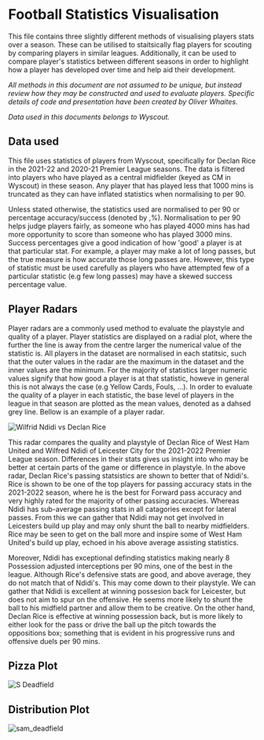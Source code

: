 # Football Statistics Visualisation

This file contains three slightly different methods of visualising players stats over a season. These can be utilised to staitsically flag players for scouting by comparing players in similar leagues. Additionally, it can be used to compare player's statistics between different seasons in order to highlight how a player has developed over time and help aid their development.

*All methods in this document are not assumed to be unique, but instead review how they may be constructed and used to evaluate players. Specific details of code and presentation have been created by Oliver Whaites.*

*Data used in this documents belongs to Wyscout.*

## Data used

This file uses statistics of players from Wyscout, specifically for Declan Rice in the 2021-22 and 2020-21 Premier League seasons. The data is filtered into players who have played as a central midfielder (keyed as CM in Wyscout) in these season. Any player that has played less that 1000 mins is truncated as they can have inflated statistics when normalising to per 90.

Unless stated otherwise, the statistics used are normalised to per 90 or percentage accuracy/success (denoted by ,%). Normalisation to per 90 helps judge players fairly, as someone who has played 4000 mins has had more opportunity to score than someone who has played 3000 mins. Success percentages give a good indication of how 'good' a player is at that particular stat. For example, a player may make a lot of long passes, but the true measure is how accurate those long passes are. However, this type of statistic must be used carefully as players who have attempted few of a particular statistic (e.g few long passes) may have a skewed success percentage value.

## Player Radars

Player radars are a commonly used method to evaluate the playstyle and quality of a player. Player statistics are displayed on a radial plot, where the further the line is away from the centre larger the numerical value of the statistic is. All players in the dataset are normalised in each statitsic, such that the outer values in the radar are the maximum in the dataset and the inner values are the minimum. For the majority of statistics larger numeric values signify that how good a player is at that statistic, howeve in general this is not always the case (e.g Yellow Cards, Fouls, ...). In order to evaluate the quality of a player in each statistic, the base level of players in the league in that season are plotted as the mean values, denoted as a dahsed grey line. Bellow is an example of a player radar.


![Wilfrid Ndidi vs Declan Rice](https://user-images.githubusercontent.com/110287328/182382250-a2a519de-4fe7-489a-ad77-540305e2162d.png)

This radar compares the quality and playstyle of Declan Rice of West Ham United and Wilfred Ndidi of Leicester City for the 2021-2022 Premier League season. Differences in their stats gives us insight into who may be better at certain parts of the game or difference in playstyle. In the above radar, Declan Rice's passing statsistics are shown to better that of Ndidi's. Rice is shown to be one of the top players for passing accuracy stats in the 2021-2022 season, where he is the best for Forward pass accuracy and very highly rated for the majority of other passing accuracies. Whereas Ndidi has sub-average passing stats in all catagories except for lateral passes. From this we can gather that Ndidi may not get involved in Leicesters build up play and may only shunt the ball to nearby midfielders. Rice may be seen to get on the ball more and inspire some of West Ham United's build up play, echoed in his above average assisting statistics. 

Moreover, Ndidi has exceptional definding statistics making nearly 8 Possession adjusted interceptions per 90 mins, one of the best in the league. Although Rice's defensive stats are good, and above average, they do not match that of Ndidi's. This may come down to their playstyle. We can gather that Ndidi is excellent at winning possesion back for Leicester, but does not aim to spur on the offensive. He seems more likely to shunt the ball to his midfield partner and allow them to be creative. On the other hand, Declan Rice is effective at winning possession back, but is more likely to either look for the pass or drive the ball up the pitch towards the oppositions box; something that is evident in his progressive runs and offensive duels per 90 mins.



## Pizza Plot

![S  Deadfield](https://user-images.githubusercontent.com/110287328/182389989-1e46f29b-63a0-4053-9573-d26b55bc2c06.png)


## Distribution Plot

![sam_deadfield](https://user-images.githubusercontent.com/110287328/182390108-c6ff9c86-0372-4c04-b3cd-5cff8210921a.png)

